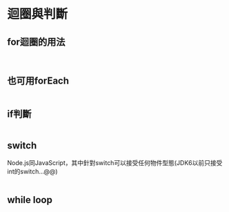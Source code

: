 迴圈與判斷
====

## for迴圈的用法

<pre class="code" data-js="basic/003-for2.js"></pre>

<pre class="code" data-js="basic/003-for.js"></pre>


## 也可用forEach

<pre class="code" data-js="basic/003-forEach.js"></pre>


## if判斷

<pre class="code" data-js="basic/003-if.js"></pre>

## switch

Node.js同JavaScript，其中針對switch可以接受任何物件型態(JDK6以前只接受int的switch...@@)

<pre class="code" data-js="basic/003-switch.js"></pre>

## while loop

<pre class="code" data-js="basic/003-while.js"></pre>